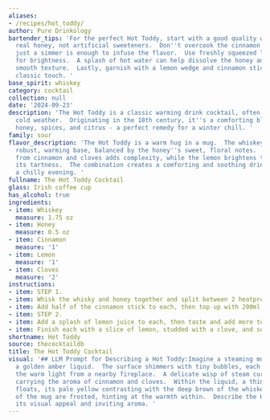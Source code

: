 ```yaml
---
aliases:
- /recipes/hot_toddy/
author: Pure Drinkology
bartender_tips: 'For the perfect Hot Toddy, start with a good quality whiskey. Use
  real honey, not artificial sweeteners.  Don''t overcook the cinnamon and cloves,
  just a simmer is enough to infuse the flavor.  Use freshly squeezed lemon juice
  for brightness.  A splash of hot water can help dissolve the honey and create a
  smooth texture.  Lastly, garnish with a lemon wedge and cinnamon stick for that
  classic touch. '
base_spirit: whiskey
category: cocktail
collection: null
date: '2024-09-23'
description: 'The Hot Toddy is a classic warming drink cocktail, often enjoyed during
  cold weather.  Originating in the 18th century, it''s a comforting blend of whiskey,
  honey, spices, and citrus - a perfect remedy for a winter chill. '
family: sour
flavor_description: 'The Hot Toddy is a warm hug in a mug.  The whiskey provides a
  robust, warming base, balanced by the honey''s sweet, floral notes.  A gentle spice
  from cinnamon and cloves adds complexity, while the lemon brightens the palate with
  its tartness.  The combination creates a comforting and soothing drink, ideal for
  a chilly evening. '
fullname: The Hot Toddy Cocktail
glass: Irish coffee cup
has_alcohol: true
ingredients:
- item: Whiskey
  measure: 1.75 oz
- item: Honey
  measure: 0.5 oz
- item: Cinnamon
  measure: '1'
- item: Lemon
  measure: '1'
- item: Cloves
  measure: '2'
instructions:
- item: STEP 1.
- item: Whisk the whisky and honey together and split between 2 heatproof glasses.
- item: Add half of the cinnamon stick to each, then top up with 200ml boiling water.
- item: STEP 2.
- item: Add a splash of lemon juice to each, then taste and add more to your preference.
- item: Finish each with a slice of lemon, studded with a clove, and serve immediately.
shortname: Hot Toddy
source: thecocktaildb
title: The Hot Toddy Cocktail
visual: '## LLM Prompt for Describing a Hot Toddy:Imagine a steaming mug filled with
  a golden amber liquid.  The surface shimmers with tiny bubbles, each reflecting
  the warm light from a nearby fireplace.  A delicate wisp of steam curls upwards,
  carrying the aroma of cinnamon and cloves.  Within the liquid, a thin slice of lemon
  floats, its pale yellow contrasting with the deep brown of the whiskey.  The edges
  of the mug are frosted, hinting at the warmth within.  Describe the Hot Toddy, capturing
  its visual appeal and inviting aroma. '
---
```



